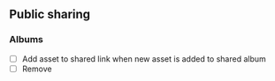 ## Public sharing

### Albums

- [ ] Add asset to shared link when new asset is added to shared album
- [ ] Remove  
